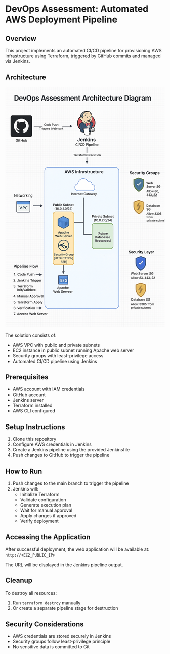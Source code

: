 # DevOps Assessment: Automated AWS Deployment Pipeline

## Overview
This project implements an automated CI/CD pipeline for provisioning AWS infrastructure using Terraform, triggered by GitHub commits and managed via Jenkins.

## Architecture
![Architecture Diagram](docs/architecture-diagram.png)

The solution consists of:
- AWS VPC with public and private subnets
- EC2 instance in public subnet running Apache web server
- Security groups with least-privilege access
- Automated CI/CD pipeline using Jenkins

## Prerequisites
- AWS account with IAM credentials
- GitHub account
- Jenkins server
- Terraform installed
- AWS CLI configured

## Setup Instructions
1. Clone this repository
2. Configure AWS credentials in Jenkins
3. Create a Jenkins pipeline using the provided Jenkinsfile
4. Push changes to GitHub to trigger the pipeline

## How to Run
1. Push changes to the main branch to trigger the pipeline
2. Jenkins will:
   - Initialize Terraform
   - Validate configuration
   - Generate execution plan
   - Wait for manual approval
   - Apply changes if approved
   - Verify deployment

## Accessing the Application
After successful deployment, the web application will be available at:
`http://<EC2_PUBLIC_IP>`

The URL will be displayed in the Jenkins pipeline output.

## Cleanup
To destroy all resources:
1. Run `terraform destroy` manually
2. Or create a separate pipeline stage for destruction

## Security Considerations
- AWS credentials are stored securely in Jenkins
- Security groups follow least-privilege principle
- No sensitive data is committed to Git
